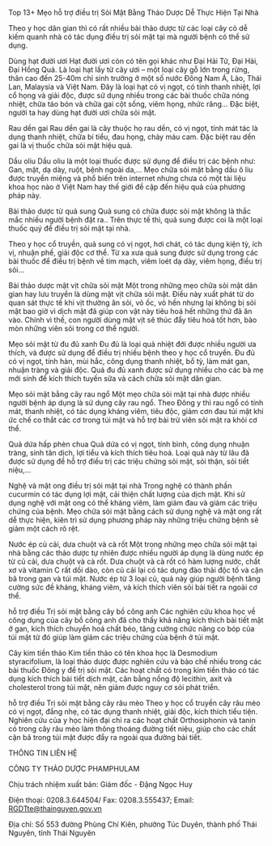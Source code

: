 Top 13+ Mẹo hỗ trợ điều trị Sỏi Mật Bằng Thảo Dược Dễ Thực Hiện Tại Nhà


Theo y học dân gian thì có rất nhiều bài thảo dược từ các loại cây cỏ dễ kiếm quanh nhà có tác dụng điều trị sỏi mật tại mà người bệnh có thể sử dụng.

Dùng hạt đười ươi
Hạt đười ươi còn có tên gọi khác như Đại Hải Tử, Đại Hải, Đại Hồng Quả. Là loại hạt lấy từ cây ươi – một loại cây gỗ lớn trong rừng, thân cao đến 25-40m chỉ sinh trưởng ở một số nước Đông Nam Á, Lào, Thái Lan, Malaysia và Việt Nam.
Đây là loại hạt có vị ngọt, có tính thanh nhiệt, lợi cổ họng và giải độc, được sử dụng nhiều trong các bài thuốc chữa nóng nhiệt, chữa táo bón và chữa gai cột sống, viêm họng, nhức răng… Đặc biệt, người ta hay dùng hạt đười ươi chữa sỏi mật.

Rau dền gai
Rau dền gai là cây thuộc họ rau dền, có vị ngọt, tính mát tác là dụng thanh nhiệt, chữa bí tiểu, đau họng, chảy máu cam. Đặc biệt rau dền gai là vị thuốc chữa sỏi mật hiệu quả.

Dầu oliu
Dầu oliu là một loại thuốc được sử dụng để điều trị các bệnh như: Gan, mật, dạ dày, ruột, bệnh ngoài da,… Mẹo chữa sỏi mật bằng dầu ô liu được truyền miệng và phổ biến trên internet nhưng chưa có một tài liệu khoa học nào ở Việt Nam hay thế giới đề cập đến hiệu quả của phương pháp này.

Bài thảo dược từ quả sung
Quả sung có chữa được sỏi mật không là thắc mắc nhiều người bệnh đặt ra.. Trên thực tế thì, quả sung được coi là một loại thuốc quý để điều trị sỏi mật tại nhà.

Theo y học cổ truyền, quả sung có vị ngọt, hơi chát, có tác dụng kiện tỳ, ích vị, nhuận phế, giải độc cơ thể. Từ xa xưa quả sung được sử dụng trong các bài thuốc để điều trị bệnh về tim mạch, viêm loét dạ dày, viêm họng, điều trị sỏi…

Bài thảo dược mật vịt chữa sỏi mật
Một trong những mẹo chữa sỏi mật dân gian hay lưu truyền là dùng mật vịt chữa sỏi mật. Điều này xuất phát từ do quan sát thực tế khi vịt thường ăn sỏi, vỏ ốc, vỏ hến nhưng lại không bị sỏi mật bao giờ vì dịch mật đã giúp con vật này tiêu hoá hết những thứ đã ăn vào. Chính vì thế, con người dùng mật vịt sẽ thúc đẩy tiêu hoá tốt hơn, bào mòn những viên sỏi trong cơ thể người.

Mẹo sỏi mật từ đu đủ xanh
Đu đủ là loại quả nhiệt đới được nhiều người ưa thích, và được sử dụng để điều trị nhiều bệnh theo y học cổ truyền. Đu đủ có vị ngọt, tính hàn, mùi hắc, công dụng thanh nhiệt, bổ tỳ, làm mát gan, nhuận tràng và giải độc. Quả đu đủ xanh được sử dụng nhiều cho các bà mẹ mới sinh để kích thích tuyến sữa và cách chữa sỏi mật dân gian.


Mẹo sỏi mật bằng cây rau ngổ
Một mẹo chữa sỏi mật tại nhà được nhiều người bệnh áp dụng là sử dụng cây rau ngổ. Theo Đông y thì rau ngổ có tính mát, thanh nhiệt, có tác dụng kháng viêm, tiêu độc, giảm cơn đau túi mật khi ức chế co thắt các cơ trong túi mật và hỗ trợ bài trừ viên sỏi mật ra khỏi cơ thể.

Quả dứa hấp phèn chua
Quả dứa có vị ngọt, tính bình, công dụng nhuận tràng, sinh tân dịch, lợi tiểu và kích thích tiêu hoá. Loại quả này từ lâu đã được sử dụng để hỗ trợ điều trị các triệu chứng sỏi mật, sỏi thận, sỏi tiết niệu,…

Nghệ và mật ong điều trị sỏi mật tại nhà
Trong nghệ có thành phần cucurmin có tác dụng lợi mật, cải thiện chất lượng của dịch mật. Khi sử dụng nghệ với mật ong có thể kháng viêm, làm giảm đau và giảm các triệu chứng của bệnh. Mẹo chữa sỏi mật bằng cách sử dụng nghệ và mật ong rất dễ thực hiện, kiên trì sử dụng phương pháp này những triệu chứng bệnh sẽ giảm một cách rõ rệt.

Nước ép củ cải, dưa chuột và cà rốt
Một trong những mẹo chữa sỏi mật tại nhà bằng các thảo dược tự nhiên được nhiều người áp dụng là dùng nước ép từ củ cải, dưa chuột và cà rốt. Dưa chuột và cà rốt có hàm lượng nước, chất xơ và vitamin C rất dồi dào, còn củ cải lại có tác dụng đào thải độc tố và cặn bã trong gan và túi mật. Nước ép từ 3 loại củ, quả này giúp người bệnh tăng cường sức đề kháng, kháng viêm, và kích thích viên sỏi bài tiết ra ngoài cơ thể.

hỗ trợ điều Trị sỏi mật bằng cây bồ công anh
Các nghiên cứu khoa học về công dụng của cây bồ công anh đã cho thấy khả năng kích thích bài tiết mật ở gan, kích thích chuyển hoá chất béo, tăng cường chức năng co bóp của túi mật từ đó giúp làm giảm các triệu chứng của bệnh ở túi mật.

Cây kim tiền thảo
Kim tiền thảo có tên khoa học là Desmodium styracifolium, là loại thảo dược được nghiên cứu và bào chế nhiều trong các bài thuốc Đông y để trị sỏi mật. Các hoạt chất có trong kim tiền thảo có tác dụng kích thích bài tiết dịch mật, cân bằng nồng độ lecithin, axit và cholesterol trong túi mật, nên giảm được nguy cơ sỏi phát triển.

hỗ trợ điều Trị sỏi mật bằng cây râu mèo
Theo y học cổ truyền cây râu mèo có vị ngọt, đắng nhẹ, có tác dụng thanh nhiệt, giải độc, kích thích tiểu tiện. Nghiên cứu của y học hiện đại chỉ ra các hoạt chất Orthosiphonin và tanin có trong cây râu mèo làm thông thoáng đường tiết niệu, giúp cho các chất cặn bã trong túi mật được đẩy ra ngoài qua đường bài tiết.


THÔNG TIN LIÊN HỆ

CÔNG TY THẢO DƯỢC PHAMPHULAM

Chịu trách nhiệm xuất bản: Giám đốc - Đặng Ngọc Huy

Điện thoại: 0208.3.644504/ Fax: 0208.3.555437; Email: RGDTte@thainguyen.gov.vn

Địa chỉ: Số 553 đường Phùng Chí Kiên, phường Túc Duyên, thành phố Thái Nguyên, tỉnh Thái Nguyên
